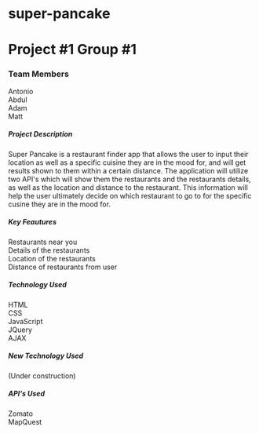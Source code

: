 # super-pancake

<h1>Project #1 Group #1</h1>

<h3>Team Members</h3>
Antonio
<br>
Abdul
<br>
Adam
<br>
Matt
<br>

<h5>Project Description</h5>
Super Pancake is a restaurant finder app that allows the user to input their location as well as a specific cuisine they are in the mood for, and will get results shown to them within a certain distance. The application will utilize two API's which will show them the restaurants and the restaurants details, as well as the location and distance to the restaurant. This information will help the user ultimately decide on which restaurant to go to for the specific cusine they are in the mood for.

<h5>Key Feautures</h5>
Restaurants near you
<br>
Details of the restaurants
<br>
Location of the restaurants
<br>
Distance of restaurants from user
<br>

<h5>Technology Used</h5>
HTML
<br>
CSS
<br>
JavaScript
<br>
JQuery
<br>
AJAX
<br>

<h5>New Technology Used</h5>
(Under construction)

<h5>API's Used</h5>
Zomato
<br>
MapQuest